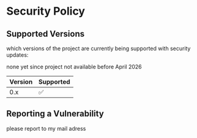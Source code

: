 # Security Policy

## Supported Versions

which versions of the project are
currently being supported with security updates:

none yet since project not available before April 2026

| Version | Supported          |
| ------- | ------------------ |
| 0.x     | :white_check_mark: |

## Reporting a Vulnerability

please report to my mail adress
